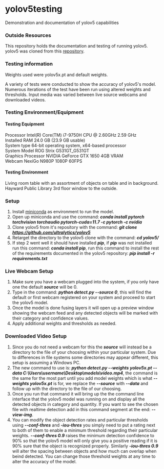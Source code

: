 # yolov5testing
Demonstration and documentation of yolov5 capabilities

### Outside Resources
This repository holds the documentation and testing of running yolov5. 
yolov5 was cloned from this [repository](https://github.com/ultralytics/yolov5).  
  
### Testing information
Weights used were yolov5x.pt and default weights.  
  
A variety of tests were conducted to show the accuracy of yolov5's model. Numerous iterations of the test have been run using altered weights and thresholds. Input media was varied between live source webcams and downloaded videos. 

### Testing Environment/Equipment  
#### Testing Equipment  
Processor	Intel(R) Core(TM) i7-9750H CPU @ 2.60GHz   2.59 GHz  
Installed RAM	24.0 GB (23.9 GB usable)  
System type	64-bit operating system, x64-based processor  
System Model	ROG Strix G531GT_G531GT  
Graphics Processor NVIDIA GeForce GTX 1650 4GB VRAM  
Webcam NexiGo N980P 1080P 60FPS  
  
#### Testing Environment  
Living room table with an assortment of objects on table and in background.  
Hayward Public Library 3rd floor window to the outside.  
  
### Setup  
1. Install [miniconda](https://docs.conda.io/en/latest/miniconda.html) as environment to run the model.  
2. Open up miniconda and use the command: **_conda install pytorch torchvision torchaudio pytorch-cuda=11.7 -c pytorch -c nvidia_**  
3. Clone yolov5 from it's repository with the command: **_git clone https://github.com/ultralytics/yolov5_**
4. Retarget the directory to the yolov5 clone with the command: **_cd yolov5/_**  
5. If step 2 went well it should have installed **_pip_**, if **_pip_** was not installed run this command: **_conda install pip_**, run this command to install the rest of the requirements documented in the yolov5 repository: **_pip install -r requirements.txt_**  

### Live Webcam Setup  
1. Make sure you have a webcam plugged into the system, if you only have one the default **_source_** will be 0.  
2. Type in the command: **_python detect.py --source 0_**, this will find the default or first webcam registered on your system and proceed to start the yolov5 model.
3. Once the model is done fusing layers it will open up a preview window showing the webcam feed and any detected objects will be marked with their category and confidence values. 
4. Apply additional weights and thresholds as needed. 

### Downloaded Video Setup  
1. Since you do not need a webcam for this the **_source_** will instead be a directory to the file of your choosing within your particular system. Due to differences in file systems some directories may appear different, this setup is assuming a Windows PC.
2. The new command to use is: **_python detect.py --weights yolov5x.pt --data C:\Users\username\Desktop\models\video.mp4_**, the command is the same for the most part until you add model weights which is what **_--weights yolov5x.pt_** is for, we replace the **_--source_** with **_--data_** and follow up with the directory to the file of our choosing.
3. Once you run that command it will bring up the the command line interface that the yolov5 model was running on and display all the detected objects in category and quantity. If you want to see the chosen file with realtime detection add in this command segment at the end: **_--view-img_**.  
4. You can modify the object detection rates and particular thresholds using **_--conf-thres_** and **_-iou-thres_** you simply need to put a rating next to both of them to enable a minimum threshold regarding their particular weights. **_--conf-thres 0.9_** raises the minimum detection confidence to 90% so that the yolov5 model will only give you a positive reading if it is 90% sure that the object is recognized properly. Similarly **_-iou-thres 0.9_** will alter the spacing between objects and how much can overlap when beind detected. You can change those threshold weights at any time to alter the accuracy of the model.
